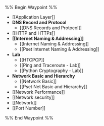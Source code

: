 %% Begin Waypoint %%
- [[Application Layer]]
- **DNS Record and Protocol**
	- [[DNS Records and Protocol]]
- [[HTTP and HTTPs]]
- **[[Internet Naming & Addressing]]**
	- [[Internet Naming & Addressing]]
	- [[Pset Internet Naming & Addressing]]
- **Lab**
	- [[HTCPCP]]
	- [[Ping and Traceroute - Lab]]
	- [[Python Cryptography - Lab]]
- **Network Basic and Hierarchy**
	- [[Network Basic]]
	- [[Pset Net Basic and Hierarchy]]
- [[Network Performance]]
- [[Network security]]
- [[Network]]
- [[Port Number]]

%% End Waypoint %%

